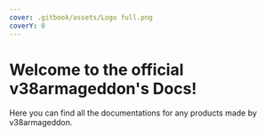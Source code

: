 ```yaml
---
cover: .gitbook/assets/Logo full.png
coverY: 0
---
```


# Welcome to the official v38armageddon's Docs!

Here you can find all the documentations for any products made by v38armageddon.
